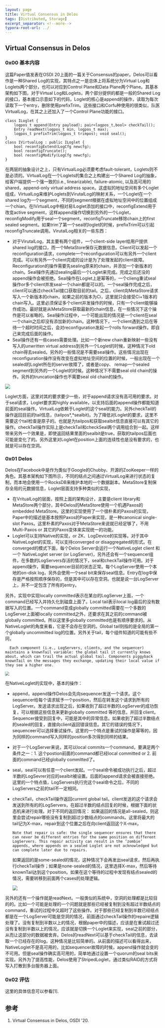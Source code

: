 ```yaml
---
layout: page
title: Virtual Consensus in Delos
tags: [Distributed, Storage]
excerpt_separator: <!--more-->
typora-root-url: ../
---
```


## Virtual Consensus in Delos

### 0x00 基本内容

 这篇Paper值发表在OSDI 20上面的一篇关于Consensus的paper。Delos可以看作是一种Shared Log的实现，其特点之一是总体上将系统分为Virtual Log和Loglets两个部分，也可以对应到Control Plane和Data Plane两个Plane。其基本架构如下图，对于Virtual Log和Loglets，两个部分提供的都是一般的Shared Log的接口，基本接口示意如下的代码，Loglet的核心是append的操作，读取为每次读取下一个entry，删除使用prefixTrim。这些接口和Corfu种使用的很类似，队医VirtualLog，在其之上还加入了一个Control Plane功能的接口。

```
class ILoglet {
    logpos_t append(Entry payload); pair<logpos_t,bool> checkTail(); 
    Entry readNext(logpos_t min, logpos_t max);
    logpos_t prefixTrim(logpos_t trimpos); void seal();
}
class IVirtualLog : public ILoglet {
    bool reconfigExtend(LogCfg newcfg); 
    bool reconfigTruncate();
    bool reconfigModify(LogCfg newcfg);
}
```

 在两层的抽象设计之上，只有VirtualLog必须要考虑fault-tolerant，Loglets则不是必须的。VirtualLog在一个Loglets的集合之上构建出一个Shared Log的抽象，给客户端提供一个强一致的(i.e., linearizable), failure-atomic, 以及高可用的shared，append-only virtual address space。这虚拟的地址空间有多个Loglet组成，VirtualLog来维护Loglets到VirutalLog的映射关系，一个Loglet在一个shared log为一个segment，不同的segment根据在虚拟地址空间中的位置组成一个chian。在IVirtualLog中相对易ILoglet添加的接口中，reconfigExtend用于改变active segment，这样append操作切换到另外的一个Loglet，reconfigModify用于seal一个segment，reconfigTruncate移除chain上的first sealed segment。如果trim了第一个seal的loglet的时候，prefixTrim可以引起reconfigTruncate调用。VirutalLog相关的一些东西：

* 对于VirutalLog，其主要有两个组件，一个client-side layer给用户提供shared log的接口，而一个MetaStore保存元数据信息。Client可以发起一个reconfiguration请求，complete一个reconfiguration可以有另外一个client完成。可以有另外一个client完成的设计是为了处理发起的client故障。Reconfiguration的操作需要先sealing原来的chain，并添加一个新版本的chain。Seal操作先通过sealing最后一个Loglet来完成。完成之后还没的append操作会被拒绝。Seal操作在Loglet上是幂等的，一个clieng重试seal操作or多个client并发seal一个chain都是可以的。一个seal操作完成之后，client可以通过checkTail接口获取目前的tail。之后，client向MetaStore请求写入一个新版本的chain，如果之前的版本为Ci，这里就只会接受Ci+1版本的chain写入。这里必须保证多个client并发操作的时候，只有一个client能够操作成功。最好就是从MetaStore获取最新的chain信息，在一些情况下这个操作是可以省略的。Seal操作过程中，一个可能出现的情况是一个client在seal一个chain之后却没有添加新的chain。这种情况下，一个client遇到之后在等待一个超时时间之后，会对reconfiguration发起一个rolls forward操作。即自己来完成后面的操作。
* Seal操作还有一些cases需要处理。比如一个新new chain重新映射一些没有写入的unwritten virtual address到另外一个Loglet的时候，这种情况下old chain得去sealed。另外的一些情况是不需要seal操作。这些情况出现在reconfiguration操作没有改变在虚拟地址空间的位置的时候，一般出现在一个sealed的Loglet所在的server故障了，或者是copy、 remap一个sealed segment到另外的一个Loglet的时候。这种情况下不需要seal old chain的操作。另外的truncation操作也不需要seal old chain的操作。

![](/assets/png/delos-arch.png)

Loglet方面，这里对其的要求要少一些，对于append请求没有高可用的要求。对于seal请求，Loglet要求其highly available，以支持后面的append操作都能知道前面的seal操作。VirtualLog依赖于Loglet的这个seal的能力。另外checkTail的操作返回目前的tail信息，(tailpos*,*sealbit)。为了降低对Loglet的要求，这里不需要这个tail检查是原子的。也就是为tailpos和获取sealbit信息直接可以有其它的操作。checkTail操作实际上是checkTail和checkSeal两个调用组合到一起。这样带来另外一个效果是，即使返回结果里面的sealbit是true，获取的tailpos后面也可能是变化了的。另外这里对Loglet在position上面的连续性也是没有要求的，也就是可以存在空洞。

### 0x01 Delos

Delos在Facebook中是作为类似于Google的Chubby、开源的ZooKeeper一样的角色。其基本架构如下图所示，不同的结点之间通过VirtualLog来进行状态的复制，而本地会使用一个RocksDB来维护本地的一个数据副本。MetaStore复制保存全局的元数据信息，Loglet层面支持多种类似的实现，

* 在VritualLog的层面，按照上面的架构设计，主要是client library和MetaStore两个部分，其中Delos的MetaStore使用一个机遇Paxos的embedded MetaStore。这里的实现使用了一个很朴素的Paxos的实现，Paper中的描述是基本按照Paxos的Paper来实现，是一种canonical single-slot Paxos。这里朴素的Paxos对于MetaStore来说就已经足够了，不用Multi-Paxos or 其它的Paxos变体来实现统一的功能。
* Loglet可以支持Native的实现，or ZK、LogDevice的实现等。对于其中NativeLoglet的实现，可以支持converged or disaggregated的形式。在converged的模式下面，每个Delos Server会运行一个NativeLoglet client 和一个 NativeLoglet server (or LogServer)，另外还会有一个sequencer组件。在多数的LogServers存活的情况下，seal和checkTail操作可用。对于append操作，需要sequencer目前的状态正常。每个LogServer使用一个本地的on-disk log，另外会使用一个seal bit来保存seal信息。Entry在log中保存是严格按照顺序保存的，但是其中可以存在空洞。也就是说一台LogServer上，并不一定包含了所有的entry。

另外，实现中实现locally committed表示在某台的LogServer上面，一个command已经写入并持久化到磁盘上面了。Local tail表示local log最后的没有数据写入的位置。一个command变成globally committed需要在一个多数的LogServer上面被locally committed之外，还要求在其之前的command被globally committed。所以这里多globally committed也是有顺序要求的。从NativeLoglet的角度来看，它是不会存在空洞的。Global tail则指的是全局的第一个globally uncommitted log的位置。另外关于tail，每个组件知道的可能有些不同，

```
  Each component (i.e., LogServers, clients, and the sequencer) maintains a knownTail variable: the global tail it currently knows about, which can trail the actual global tail. Components piggyback knownTail on the messages they exchange, updating their local value if they see a higher one.
```

<img src="/assets/png/delos-impl.png" style="zoom:80%;" />

在NativeLoglet的实现中，基本的操作：

* append，append操作Delos会先向sequencer发送一个请求。这个sequencer给每个请求赋予一个position，然后在转发这个请求到所有的LogServer。发送请求出现之后，如果收到了超过半数的LogServer的成功恢复，可以根据这些信息来更新globally committed 等的信息，并回复client。Sequencer接受到回复中，可能是其中的异常信息。如果收到了超过半数结点的sealed的回复，直接向client返回错误信息。其它的错误的情况下，sequenceer可以选择重试操作。这里的一个特点是重试的操作是幂等的，因为同样的command写入同样的position多次得到同样的结果。

* 对于一个LogServer来说，其可以local commits一个command，要满足两个条件之一：1. 这个postion前面的command都已经local committed or 2. 前面的command已经globally committed了。

* seal，seal可以有任意一个client发起。一个seal命令被成功执行之后，超过半数的LogSevrer对应的sealbit被设置。后面的append请求会被直接拒绝。这里的一个特点值，LogServers执行完这个seal命令之后，不同的LogServers之前的tail不一定相同。

* checkTail，checkTail操作返回current global tail。client发送的这个请求会发送到所有的的LogServers，在超过半数的结点回复的时候，根据下面的状态机来进行处理。对于不同的返回情况： 如果返回的情况是all-sealed，则这里会尝试repair哪些没有复制到超过少数结点的commands。这里将最大的tail记为X-max，repair到这个位置之后在向client返回这个X-max，

  ```
  Note that repair is safe: the single sequencer ensures that there can never be different entries for the same position on different LogServers. This repair activity can result in the ‘zombie’ appends, where appends on a sealed Loglet are not acknowledged but can complete later due to repairs.
  ```

  如果返回的是some-sealed的情况，这种情况下会再发出seal请求，然后再执行checkTail操作；如果是none-sealed的情况，这里选择X-max，然后等待knownTail达到这个position。如果在这个等待的过程中发现有结点sealed的情况，需要转移到前面两个cases的处理逻辑。

  ![](/assets/png/delos-checktail.png)

另外的还有一个操作就是readNext。一般类似的系统中，空洞的处理都是比较目的的。比如一个可能是处理的一个问题就是那些已经被复制到没有超过半数结点的command，重试的过程中又超时了这些操作。对于那些已经复制到半数已经结点都是在一个LogServer可能是空洞的情况，前面通过checkTail操作的repaire逻辑处理了。没有复制到半数以上的情况，根据paper中的描述，应该是在重试超过还没有复制到半数以上的情况，应该就是切换一个Loglet来实现，seal之前的部分，从而让这部分的数据被舍弃。Delos的readNext可以基于checkTail的信息，去读取一个已经存在的log，这种情况是比较简单的。从前面的描述可以看得出来，NativeLoglet不是高可用的，比如sequencer故障的时候，append操作就会变的不可用。但是seal操作确实高可用的，简单地通过设置一个quorum的seal bits来实现。另外为了提高性能，Delos使用了StripedLoglet，通过类似RAID的方式将写入打散到多台服务器上面。

### 0x02 评估

 这里的具体信息可以参看[1].

## 参考

1. Virtual Consensus in Delos, OSDI '20.